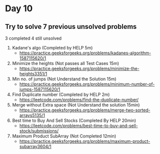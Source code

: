 # Day 10

## Try to solve 7 previous unsolved problems
3 completed 4 still unsolved

1. Kadane's algo (Completed by HELP 5m)
   - https://practice.geeksforgeeks.org/problems/kadanes-algorithm-1587115620/1
2. Minimize the heights (Not passes all Test Cases 15m)
   - https://practice.geeksforgeeks.org/problems/minimize-the-heights3351/1
3. Min no. of jumps (Not Understand the Solution 15m)
   - https://practice.geeksforgeeks.org/problems/minimum-number-of-jumps-1587115620/1
4. Find Duplicate number (Completed by HELP 2m)
   - https://leetcode.com/problems/find-the-duplicate-number/
5. Merge without Extra space (Not Understand the solution 15min)
   - https://practice.geeksforgeeks.org/problems/merge-two-sorted-arrays5135/1
6. Best time to Buy And Sell Stocks (Completed By HELP 20min)
   - https://leetcode.com/problems/best-time-to-buy-and-sell-stock/submissions/
7. Maximum Product SubArray (Not Completed 12min)
   - https://practice.geeksforgeeks.org/problems/maximum-product-subarray3604/1
